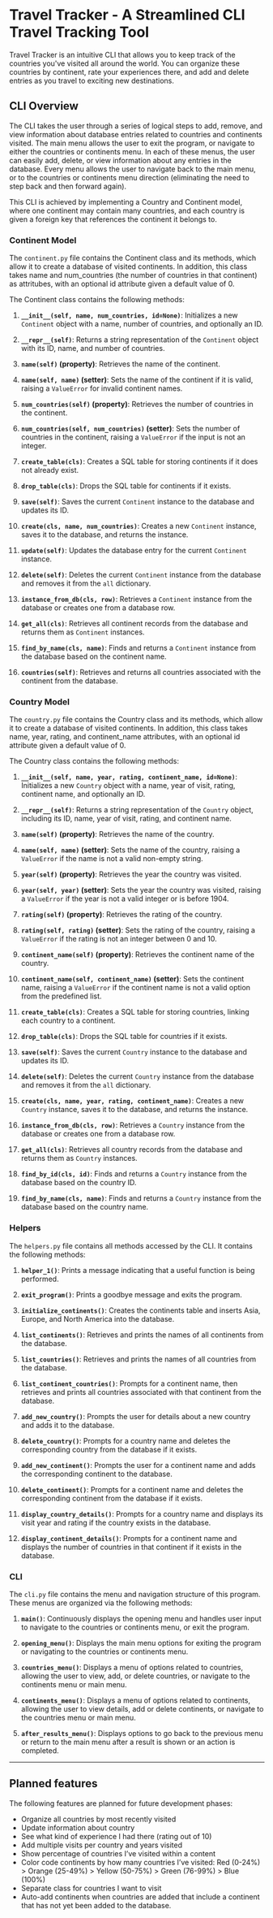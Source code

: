 # Travel Tracker - A Streamlined CLI Travel Tracking Tool

Travel Tracker is an intuitive CLI that allows you to keep track of the countries you've visited all around the world. You can organize these countries by continent, rate your experiences there, and add and delete entries as you travel to exciting new destinations.

## CLI Overview

The CLI takes the user through a series of logical steps to add, remove, and view information about database entries related to countries and continents visited. The main menu allows the user to exit the program, or navigate to either the countries or continents menu. In each of these menus, the user can easily add, delete, or view information about any entries in the database. Every menu allows the user to navigate back to the main menu, or to the countries or continents menu direction (eliminating the need to step back and then forward again).

This CLI is achieved by implementing a Country and Continent model, where one continent may contain many countries, and each country is given a foreign key that references the continent it belongs to.

### Continent Model
The `continent.py` file contains the Continent class and its methods, which allow it to create a database of visited continents. In addition, this class takes name and num_countries (the number of countries in that continent) as attritubes, with an optional id attribute given a default value of 0.

The Continent class contains the following methods: 

1. **`__init__(self, name, num_countries, id=None)`**: Initializes a new `Continent` object with a name, number of countries, and optionally an ID.
   
2. **`__repr__(self)`**: Returns a string representation of the `Continent` object with its ID, name, and number of countries.

3. **`name(self)` (property)**: Retrieves the name of the continent.

4. **`name(self, name)` (setter)**: Sets the name of the continent if it is valid, raising a `ValueError` for invalid continent names.

5. **`num_countries(self)` (property)**: Retrieves the number of countries in the continent.

6. **`num_countries(self, num_countries)` (setter)**: Sets the number of countries in the continent, raising a `ValueError` if the input is not an integer.

7. **`create_table(cls)`**: Creates a SQL table for storing continents if it does not already exist.

8. **`drop_table(cls)`**: Drops the SQL table for continents if it exists.

9. **`save(self)`**: Saves the current `Continent` instance to the database and updates its ID.

10. **`create(cls, name, num_countries)`**: Creates a new `Continent` instance, saves it to the database, and returns the instance.

11. **`update(self)`**: Updates the database entry for the current `Continent` instance.

12. **`delete(self)`**: Deletes the current `Continent` instance from the database and removes it from the `all` dictionary.

13. **`instance_from_db(cls, row)`**: Retrieves a `Continent` instance from the database or creates one from a database row.

14. **`get_all(cls)`**: Retrieves all continent records from the database and returns them as `Continent` instances.

15. **`find_by_name(cls, name)`**: Finds and returns a `Continent` instance from the database based on the continent name.

16. **`countries(self)`**: Retrieves and returns all countries associated with the continent from the database.

### Country Model

The `country.py` file contains the Country class and its methods, which allow it to create a database of visited continents. In addition, this class takes name, year, rating, and continent_name attributes, with an optional id attribute given a default value of 0.

The Country class contains the following methods: 

1. **`__init__(self, name, year, rating, continent_name, id=None)`**: Initializes a new `Country` object with a name, year of visit, rating, continent name, and optionally an ID.

2. **`__repr__(self)`**: Returns a string representation of the `Country` object, including its ID, name, year of visit, rating, and continent name.

3. **`name(self)` (property)**: Retrieves the name of the country.

4. **`name(self, name)` (setter)**: Sets the name of the country, raising a `ValueError` if the name is not a valid non-empty string.

5. **`year(self)` (property)**: Retrieves the year the country was visited.

6. **`year(self, year)` (setter)**: Sets the year the country was visited, raising a `ValueError` if the year is not a valid integer or is before 1904.

7. **`rating(self)` (property)**: Retrieves the rating of the country.

8. **`rating(self, rating)` (setter)**: Sets the rating of the country, raising a `ValueError` if the rating is not an integer between 0 and 10.

9. **`continent_name(self)` (property)**: Retrieves the continent name of the country.

10. **`continent_name(self, continent_name)` (setter)**: Sets the continent name, raising a `ValueError` if the continent name is not a valid option from the predefined list.

11. **`create_table(cls)`**: Creates a SQL table for storing countries, linking each country to a continent.

12. **`drop_table(cls)`**: Drops the SQL table for countries if it exists.

13. **`save(self)`**: Saves the current `Country` instance to the database and updates its ID.

14. **`delete(self)`**: Deletes the current `Country` instance from the database and removes it from the `all` dictionary.

15. **`create(cls, name, year, rating, continent_name)`**: Creates a new `Country` instance, saves it to the database, and returns the instance.

16. **`instance_from_db(cls, row)`**: Retrieves a `Country` instance from the database or creates one from a database row.

17. **`get_all(cls)`**: Retrieves all country records from the database and returns them as `Country` instances.

18. **`find_by_id(cls, id)`**: Finds and returns a `Country` instance from the database based on the country ID.

19. **`find_by_name(cls, name)`**: Finds and returns a `Country` instance from the database based on the country name.


### Helpers

The `helpers.py` file contains all methods accessed by the CLI. It contains the following methods:


1. **`helper_1()`**: Prints a message indicating that a useful function is being performed.

2. **`exit_program()`**: Prints a goodbye message and exits the program.

3. **`initialize_continents()`**: Creates the continents table and inserts Asia, Europe, and North America into the database.

4. **`list_continents()`**: Retrieves and prints the names of all continents from the database.

5. **`list_countries()`**: Retrieves and prints the names of all countries from the database.

6. **`list_continent_countries()`**: Prompts for a continent name, then retrieves and prints all countries associated with that continent from the database.

7. **`add_new_country()`**: Prompts the user for details about a new country and adds it to the database.

8. **`delete_country()`**: Prompts for a country name and deletes the corresponding country from the database if it exists.

9. **`add_new_continent()`**: Prompts the user for a continent name and adds the corresponding continent to the database.

10. **`delete_continent()`**: Prompts for a continent name and deletes the corresponding continent from the database if it exists.

11. **`display_country_details()`**: Prompts for a country name and displays its visit year and rating if the country exists in the database.

12. **`display_continent_details()`**: Prompts for a continent name and displays the number of countries in that continent if it exists in the database.


### CLI 

The `cli.py` file contains the menu and navigation structure of this program. These menus are organized via the following methods:

1. **`main()`**: Continuously displays the opening menu and handles user input to navigate to the countries or continents menu, or exit the program.

2. **`opening_menu()`**: Displays the main menu options for exiting the program or navigating to the countries or continents menu.

3. **`countries_menu()`**: Displays a menu of options related to countries, allowing the user to view, add, or delete countries, or navigate to the continents menu or main menu.

4. **`continents_menu()`**: Displays a menu of options related to continents, allowing the user to view details, add or delete continents, or navigate to the countries menu or main menu.

5. **`after_results_menu()`**: Displays options to go back to the previous menu or return to the main menu after a result is shown or an action is completed.


---

## Planned features

The following features are planned for future development phases:

- Organize all countries by most recently visited
- Update information about country
- See what kind of experience I had there (rating out of 10)
- Add multiple visits per country and years visited
- Show percentage of countries I’ve visited within a content
- Color code continents by how many countries I’ve visited: Red (0-24%) > Orange (25-49%) > Yellow (50-75%) > Green (76-99%) > Blue (100%)
- Separate class for countries I want to visit
- Auto-add continents when countries are added that include a continent that has not yet been added to the database.